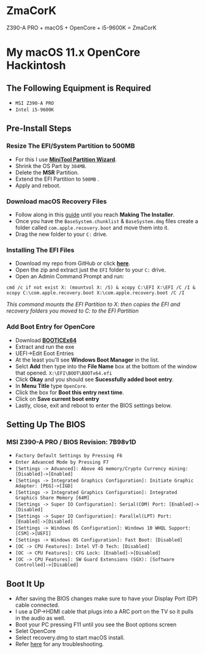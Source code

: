 # ZmaCorK
Z390-A PRO + macOS + OpenCore + i5-9600K = ZmaCorK

# My macOS 11.x OpenCore Hackintosh

## The Following Equipment is Required

- `MSI Z390-A PRO`
- `Intel i5-9600K`
 
## Pre-Install Steps
### Resize The EFI/System Partition to 500MB
- For this I use **[MiniTool Partition Wizard](https://www.partitionwizard.com/free-partition-manager.html)**.
- Shrink the OS Part by `384MB`.
- Delete the **MSR** Partition.
- Extend the EFI Partition to `500MB` .
- Apply and reboot.

### Download macOS Recovery Files
- Follow along in this [guide](https://dortania.github.io/OpenCore-Install-Guide/installer-guide/winblows-install.html#downloading-macos) until you reach **Making The Installer**.
- Once you have the `BaseSystem.chunklist` & `BaseSystem.dmg` files create a folder called `com.apple.recovery.boot` and move them into it.
- Drag the new folder to your `C:` drive.

### Installing The EFI Files
- Download my repo from GitHub or click **[here](https://github.com/ZeroOneZero/ZmaCorK/archive/refs/heads/main.zip)**.
- Open the zip and extract just the `EFI` folder to your `C:` drive.
- Open an Admin Command Prompt and run:

`cmd /c if not exist X: (mountvol X: /S) & xcopy C:\EFI X:\EFI /C /I & xcopy C:\com.apple.recovery.boot X:\com.apple.recovery.boot /C /I`

*This command mounts the EFI Partition to X: then copies the EFI and recovery folders you moved to C: to the EFI Partition*
### Add Boot Entry for OpenCore
- Download **[BOOTICEx64](https://m.majorgeeks.com/index.php?ct=files&action=download&)**
- Extract and run the exe
- UEFI->Edit Eoot Entries
- At the least you'll see **Windows Boot Manager** in the list.
- Selct **Add** then type into the **File Name** box at the bottom of the window that opened.
`X:\EFI\BOOT\BOOTx64.efi`
- Click **Okay** and you should see **Sucessfully added boot entry**.
- In **Menu Title** type `OpenCore`.
- Click the box for **Boot this entry next time**.
- Click on **Save current boot entry**
- Lastly, close, exit and reboot to enter the BIOS settings below.

## Setting Up The BIOS

### MSI Z390-A PRO / BIOS Revision: 7B98v1D
- `Factory Default Settings by Pressing F6`
- `Enter Advanced Mode by Pressing F7`
- `[Settings -> Advanced]: Above 4G memory/Crypto Currency mining: [Disabled]->[Enabled]`
- `[Settings -> Integrated Graphics Configuration]: Initiate Graphic Adapter: [PEG]->[IGD]`
- `[Settings -> Integrated Graphics Configuration]: Integrated Graphics Share Memory [64M]`
- `[Settings -> Super IO Configuration]: Serial(COM) Port: [Enabled]->[Disabled]`
- `[Settings -> Super IO Configuration]: Parallel(LPT) Port: [Enabled]->[Disabled]`
- `[Settings -> Windows OS Configuration]: Windows 10 WHQL Support: [CSM]->[UEFI]`
- `[Settings -> Windows OS Configuration]: Fast Boot: [Disabled]`
- `[OC -> CPU Features]: Intel VT-D Tech: [Disabled]`
- `[OC -> CPU Features]: CFG Lock: [Enabled]->[Disabled]`
- `[OC -> CPU Features]: SW Guard Extensions (SGX): [Software Controlled]->[Disabled]`

## Boot It Up
- After saving the BIOS changes make sure to have your Display Port (DP) cable connected.
- I use a DP->HDMI cable that plugs into a ARC port on the TV so it pulls in the audio as well.
- Boot your PC pressing F11 until you see the Boot options screen 
- Selet OpenCore
- Select recovery.dmg to start macOS install.
- Refer [here](https://dortania.github.io/OpenCore-Install-Guide/installation/installation-process.html#booting-the-opencore-usb) for any troubleshooting.
